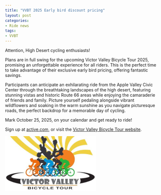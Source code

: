 ```yaml
---
title: "VVBT 2025 Early bird discount pricing"
layout: post
categories:
- Ride news
tags:
- VVBT
---
```


Attention, High Desert cycling enthusiasts!

Plans are in full swing for the upcoming Victor Valley Bicycle Tour 2025, promising an unforgettable experience for all riders. This is the perfect time to take advantage of their exclusive early bird pricing, offering fantastic savings.

Participants can anticipate an exhilarating ride from the Apple Valley Civic Center through the breathtaking landscapes of the high desert, featuring stunning vistas and historic Route 66 areas while enjoying the camaraderie of friends and family. Picture yourself pedaling alongside vibrant wildflowers and soaking in the warm sunshine as you navigate picturesque roads, the perfect backdrop for a memorable day of cycling.

Mark October 25, 2025, on your calendar and get ready to ride!

Sign up at [active.com](https://endurancecui.active.com/new/events/94241003/select-race?_p=2749137076817535&error=login_required&state=e26ae163-42cf-4b95-af35-7d02f3ab6f3f&mrrId=ef1bb05f-b94f-47ff-b48e-061c197e85f9&rcid=35553451-8680-42A6-9AC8-8A00BF858C2F&e4q=f29724af-c3b0-43d8-8b06-257ab183a545&e4p=0e090ce9-9298-47e7-89bb-d7941d9fbed1&e4ts=1751977192&e4c=active&e4e=snawe00000000&e4rt=Safetynet&e4h=e61ef5e3acbb6e3fe84201549e659198), or visit the [Victor Valley Bicycle Tour website](http://victorvalleybicycletour.com/index.php).

[![Victor Valley Bicycle Tour](/assets/img/2024/vvbt.png "Victor Valley Bicycle Tour")](https://www.active.com/orgs/victor-valley-bicycle-tour)
